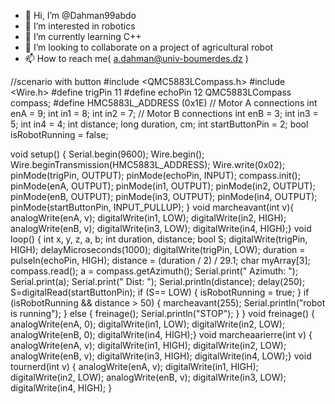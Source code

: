 - 👋 Hi, I’m @Dahman99abdo
- 👀 I’m interested in robotics
- 🌱 I’m currently learning C++
- 💞️ I’m looking to collaborate on a project of agricultural robot
- 📫 How to reach me( a.dahman@univ-boumerdes.dz )

<!---
Dahman99abdo/Dahman99abdo is a ✨ special ✨ repository because its `README.md` (this file) appears on your GitHub profile.
You can click the Preview link to take a look at your changes.
--->
//scenario with button 
#include <QMC5883LCompass.h>
#include <Wire.h>
#define trigPin 11
#define echoPin 12
QMC5883LCompass compass;
#define HMC5883L_ADDRESS              (0x1E)
// Motor A connections
int enA = 9;
int in1 = 8;
int in2 = 7;
// Motor B connections
int enB = 3;
int in3 = 5;
int in4 = 4;
int distance;
long duration, cm;
int startButtonPin = 2;
bool isRobotRunning = false;

void setup() {
Serial.begin(9600);
Wire.begin();
Wire.beginTransmission(HMC5883L_ADDRESS);
Wire.write(0x02);
pinMode(trigPin, OUTPUT);
pinMode(echoPin, INPUT);
compass.init();
pinMode(enA, OUTPUT);
pinMode(in1, OUTPUT);
pinMode(in2, OUTPUT);
pinMode(enB, OUTPUT);
pinMode(in3, OUTPUT);
pinMode(in4, OUTPUT);
pinMode(startButtonPin, INPUT_PULLUP);
}
void marcheavant(int v){
analogWrite(enA, v);
digitalWrite(in1, LOW);
digitalWrite(in2, HIGH);
analogWrite(enB, v);
digitalWrite(in3, LOW);
digitalWrite(in4, HIGH);}
void loop() {
int x, y, z, a, b;
int duration, distance;
bool S;
digitalWrite(trigPin, HIGH);
delayMicroseconds(1000);
digitalWrite(trigPin, LOW);
duration = pulseIn(echoPin, HIGH);
distance = (duration / 2) / 29.1;
char myArray[3];
compass.read();
a = compass.getAzimuth();
Serial.print(" Azimuth: ");
Serial.print(a);
Serial.print(" Dist: ");
Serial.println(distance);
delay(250);
S=digitalRead(startButtonPin);
if (S== LOW) {
isRobotRunning = true;
}
if (isRobotRunning && distance > 50) {
marcheavant(255);
Serial.println("robot is running");
} else {
freinage();
Serial.println("STOP");
}
}
void freinage() {
analogWrite(enA, 0);
digitalWrite(in1, LOW);
digitalWrite(in2, LOW);
analogWrite(enB, 0);
digitalWrite(in4, HIGH);}
void marcheaarierre(int v) {
analogWrite(enA, v);
digitalWrite(in1, HIGH);
digitalWrite(in2, LOW);
analogWrite(enB, v);
digitalWrite(in3, HIGH);
digitalWrite(in4, LOW);}
void tournerd(int v) {
analogWrite(enA, v);
digitalWrite(in1, HIGH);
digitalWrite(in2, LOW);
analogWrite(enB, v);
digitalWrite(in3, LOW);
digitalWrite(in4, HIGH);
}

